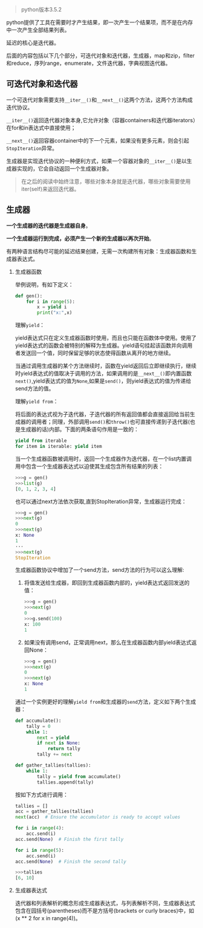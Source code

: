 > python版本3.5.2

python提供了工具在需要时才产生结果，即一次产生一个结果项，而不是在内存中一次产生全部结果列表。

延迟的核心是迭代器。

后面的内容包括以下几个部分，可迭代对象和迭代器，生成器，map和zip，filter和reduce，序列range，enumerate，文件迭代器，字典视图迭代器。

## 可迭代对象和迭代器

一个可迭代对象需要支持`__iter__()`和`__next__()`这两个方法，这两个方法构成迭代协议。

`__iter__()`返回迭代器对象本身,它允许对象（容器containers和迭代器iterators）在for和in表达式中直接使用；

`__next__()`返回容器container中的下一个元素，如果没有更多元素，则会引起`StopIteration`异常。

生成器是实现迭代协议的一种便利方式，如果一个容器对象的`__iter__()`是以生成器实现的，它会自动返回一个生成器对象。

> 在之后的阅读中始终注意，哪些对象本身就是迭代器，哪些对象需要使用iter(self)来返回迭代器。

## 生成器

**一个生成器的迭代器是生成器自身**。

**一个生成器运行到完成，必须产生一个新的生成器以再次开始**。

有两种语言结构尽可能的延迟结果创建，无需一次构建所有对象：生成器函数和生成器表达式。

1. 生成器函数

   举例说明，有如下定义：

   ```python
   def gen():
       for i in range(5):
           x = yield i
           print("x:",x)
   ```

   理解`yield`：

   yield表达式只在定义生成器函数时使用，而且也只能在函数体中使用。使用了yield表达式的函数会被特别的解释为生成器。yield语句挂起该函数并向调用者发送回一个值，同时保留足够的状态使得函数从离开的地方继续。

   当通过调用生成器的某个方法继续时，函数在yield返回后立即继续执行，继续时yield表达式的值取决于调用的方法，如果调用的是`__next__()`即内置函数`next()`,yield表达式的值为`None`,如果是`send()`，则yield表达式的值为传递给send方法的值。

   理解`yield from`：

   将后面的表达式视为子迭代器，子迭代器的所有返回值都会直接返回给当前生成器的调用者；同理，外部调用`send()`和`throw()`也可直接传递到子迭代器(也是生成器的话)内部。下面的两条语句作用是一致的：

   ```python
   yield from iterable
   for item in iterable: yield item
   ```

   当一个生成器函数被调用时，返回一个生成器作为迭代器，在一个list内置调用中包含一个生成器表达式以迫使其生成包含所有结果的列表：

   ```python
   >>>g = gen()
   >>>list(g)
   [0, 1, 2, 3, 4]
   ```

   也可以通过next方法依次获取,直到StopIteration异常，生成器运行完成：

   ```python
   >>>g = gen()
   >>>next(g)
   0
   >>>next(g)
   x: None
   1
   ···
   >>>next(g)
   StopIteration
   ```

   生成器函数协议中增加了一个send方法，send方法的行为可以这么理解:

   1. 将值发送给生成器，即回到生成器函数内部的，yield表达式返回发送的值：

      ```python
      >>>g = gen()
      >>>next(g)
      0
      >>>g.send(100)
      x: 100
      1
      ```

   2. 如果没有调用send，正常调用next，那么在生成器函数内部yield表达式返回None：

      ```Python
      >>>g = gen()
      >>>next(g)
      0
      >>>next(g)
      x: None
      1
      ```

   通过一个实例更好的理解`yield from`和生成器的`send`方法，定义如下两个生成器：

   ```Python
   def accumulate():
       tally = 0
       while 1:
           next = yield
           if next is None:
               return tally
           tally += next

   def gather_tallies(tallies):
       while 1:
           tally = yield from accumulate()
           tallies.append(tally)
   ```
   按如下方式进行调用：
   ```python
   tallies = []
   acc = gather_tallies(tallies)
   next(acc)  # Ensure the accumulator is ready to accept values

   for i in range(4):
       acc.send(i)
   acc.send(None)  # Finish the first tally

   for i in range(5):
       acc.send(i)
   acc.send(None)  # Finish the second tally

   >>>tallies
   [6, 10]
   ```

2. 生成器表达式

   迭代器和列表解析的概念形成生成器表达式，与列表解析不同，生成器表达式包含在园括号(parentheses)而不是方括号(brackets or curly braces)中，如(x ** 2 for x in range(4))。
